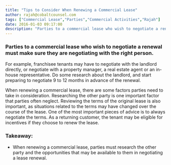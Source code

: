 ```yaml
---
title: "Tips to Consider When Renewing a Commercial Lease"
author: rajah@cobaltcounsel.com
tags: ["Commercial Lease","Parties","Commercial Activities","Rajah"]
date: 2016-01-03 09:17:00
description: "Parties to a commercial lease who wish to negotiate a renewal must make sure they are negotiating with the right person."
---
```




### Parties to a commercial lease who wish to negotiate a renewal must make sure they are negotiating with the right person. 

For example, franchisee tenants may have to negotiate with the landlord directly, or negotiate with a property manager, a real estate agent or an in-house representative. Do some research about the landlord, and start preparing to negotiate 9 to 12 months in advance of the renewal.

When renewing a commercial lease, there are some factors parties need to take in consideration. Researching the other party is one important factor that parties often neglect. Reviewing the terms of the original lease is also important, as situations related to the terms may have changed over the course of the lease. One of the most important pieces of advice is to always negotiate the terms. As a returning customer, the tenant may be eligible for incentives if they choose to renew the lease.



### Takeaway:
- When renewing a commercial lease, parties must research the other party and the opportunities that may be available to them in negotiating a lease renewal.
